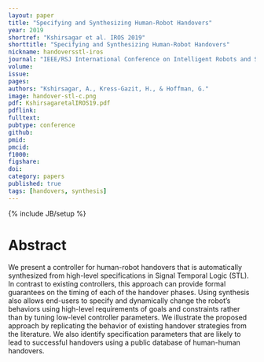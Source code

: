 ```yaml
---
layout: paper
title: "Specifying and Synthesizing Human-Robot Handovers"
year: 2019
shortref: "Kshirsagar et al. IROS 2019"
shorttitle: "Specifying and Synthesizing Human-Robot Handovers"
nickname: handoversstl-iros
journal: "IEEE/RSJ International Conference on Intelligent Robots and Systems"
volume:
issue:
pages:
authors: "Kshirsagar, A., Kress-Gazit, H., & Hoffman, G."
image: handover-stl-c.png
pdf: KshirsagaretalIROS19.pdf
pdflink:
fulltext:  
pubtype: conference
github:
pmid:  
pmcid:
f1000:
figshare:
doi:
category: papers
published: true
tags: [handovers, synthesis]
---
```

{% include JB/setup %}

# Abstract

We present a controller for human-robot handovers that is automatically synthesized from high-level specifications in Signal Temporal Logic (STL). In contrast to existing controllers, this approach can provide formal guarantees on the timing of each of the handover phases. Using synthesis also allows end-users to specify and dynamically change the robot’s behaviors using high-level requirements of goals and constraints rather than by tuning low-level controller parameters. We illustrate the proposed approach by replicating the behavior of existing handover strategies from the literature. We also identify specification parameters that are likely to lead to successful handovers using a public database of human-human handovers.
